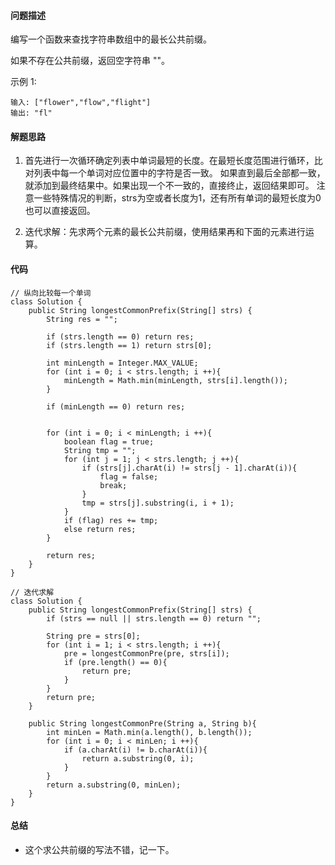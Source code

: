 #### 问题描述
编写一个函数来查找字符串数组中的最长公共前缀。

如果不存在公共前缀，返回空字符串 ""。

示例 1:

    输入: ["flower","flow","flight"]
    输出: "fl"

#### 解题思路
1. 首先进行一次循环确定列表中单词最短的长度。在最短长度范围进行循环，比对列表中每一个单词对应位置中的字符是否一致。
如果直到最后全部都一致，就添加到最终结果中。如果出现一个不一致的，直接终止，返回结果即可。
注意一些特殊情况的判断，strs为空或者长度为1，还有所有单词的最短长度为0也可以直接返回。

2. 迭代求解：先求两个元素的最长公共前缀，使用结果再和下面的元素进行运算。

#### 代码
    
    // 纵向比较每一个单词
    class Solution {
        public String longestCommonPrefix(String[] strs) {
            String res = "";
    
            if (strs.length == 0) return res;
            if (strs.length == 1) return strs[0];
    
            int minLength = Integer.MAX_VALUE;
            for (int i = 0; i < strs.length; i ++){
                minLength = Math.min(minLength, strs[i].length());
            }
            
            if (minLength == 0) return res;
        
    
            for (int i = 0; i < minLength; i ++){
                boolean flag = true;
                String tmp = "";
                for (int j = 1; j < strs.length; j ++){
                    if (strs[j].charAt(i) != strs[j - 1].charAt(i)){
                        flag = false;
                        break;
                    }
                    tmp = strs[j].substring(i, i + 1);
                }
                if (flag) res += tmp;
                else return res;
            }
    
            return res;
        }
    }
    
    // 迭代求解
    class Solution {
        public String longestCommonPrefix(String[] strs) {
            if (strs == null || strs.length == 0) return "";
    
            String pre = strs[0];
            for (int i = 1; i < strs.length; i ++){
                pre = longestCommonPre(pre, strs[i]);
                if (pre.length() == 0){
                    return pre;
                }
            }
            return pre;
        }
    
        public String longestCommonPre(String a, String b){
            int minLen = Math.min(a.length(), b.length());
            for (int i = 0; i < minLen; i ++){
                if (a.charAt(i) != b.charAt(i)){
                    return a.substring(0, i);
                }
            }
            return a.substring(0, minLen);
        }
    }

#### 总结

- 这个求公共前缀的写法不错，记一下。